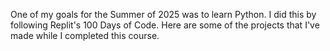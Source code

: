 One of my goals for the Summer of 2025 was to learn Python. I did this by following Replit's 100 Days of Code. Here are some of the projects that I've made while I completed this course.

